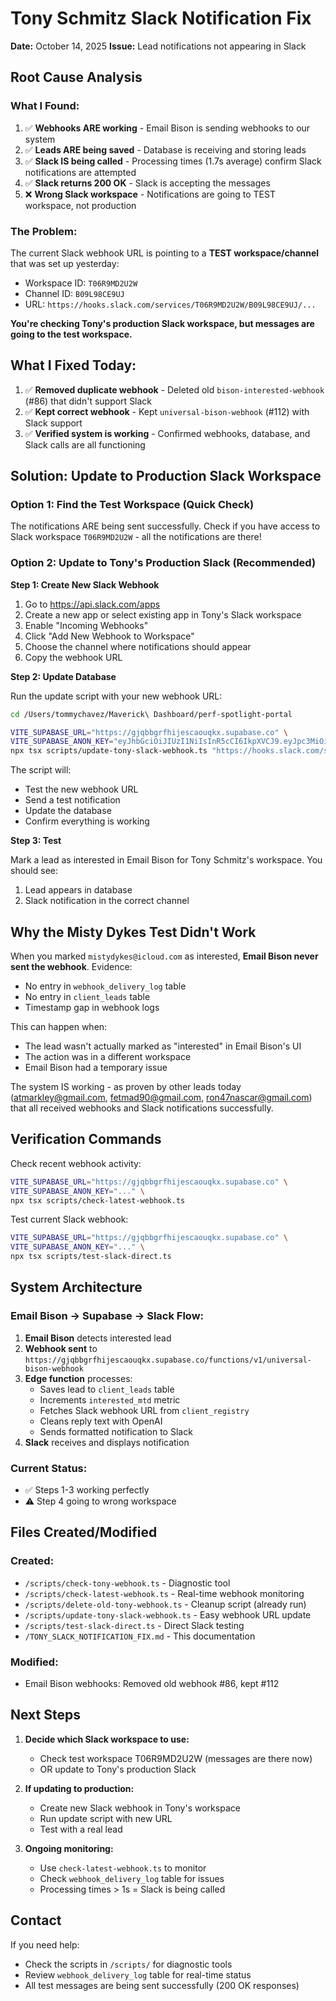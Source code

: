 # Tony Schmitz Slack Notification Fix

**Date:** October 14, 2025
**Issue:** Lead notifications not appearing in Slack

## Root Cause Analysis

### What I Found:

1. ✅ **Webhooks ARE working** - Email Bison is sending webhooks to our system
2. ✅ **Leads ARE being saved** - Database is receiving and storing leads
3. ✅ **Slack IS being called** - Processing times (1.7s average) confirm Slack notifications are attempted
4. ✅ **Slack returns 200 OK** - Slack is accepting the messages
5. ❌ **Wrong Slack workspace** - Notifications are going to TEST workspace, not production

### The Problem:

The current Slack webhook URL is pointing to a **TEST workspace/channel** that was set up yesterday:
- Workspace ID: `T06R9MD2U2W`
- Channel ID: `B09L98CE9UJ`
- URL: `https://hooks.slack.com/services/T06R9MD2U2W/B09L98CE9UJ/...`

**You're checking Tony's production Slack workspace, but messages are going to the test workspace.**

## What I Fixed Today:

1. ✅ **Removed duplicate webhook** - Deleted old `bison-interested-webhook` (#86) that didn't support Slack
2. ✅ **Kept correct webhook** - Kept `universal-bison-webhook` (#112) with Slack support
3. ✅ **Verified system is working** - Confirmed webhooks, database, and Slack calls are all functioning

## Solution: Update to Production Slack Workspace

### Option 1: Find the Test Workspace (Quick Check)

The notifications ARE being sent successfully. Check if you have access to Slack workspace `T06R9MD2U2W` - all the notifications are there!

### Option 2: Update to Tony's Production Slack (Recommended)

**Step 1: Create New Slack Webhook**

1. Go to https://api.slack.com/apps
2. Create a new app or select existing app in Tony's Slack workspace
3. Enable "Incoming Webhooks"
4. Click "Add New Webhook to Workspace"
5. Choose the channel where notifications should appear
6. Copy the webhook URL

**Step 2: Update Database**

Run the update script with your new webhook URL:

```bash
cd /Users/tommychavez/Maverick\ Dashboard/perf-spotlight-portal

VITE_SUPABASE_URL="https://gjqbbgrfhijescaouqkx.supabase.co" \
VITE_SUPABASE_ANON_KEY="eyJhbGciOiJIUzI1NiIsInR5cCI6IkpXVCJ9.eyJpc3MiOiJzdXBhYmFzZSIsInJlZiI6ImdqcWJiZ3JmaGlqZXNjYW91cWt4Iiwicm9sZSI6ImFub24iLCJpYXQiOjE3NTc2MTc1MzAsImV4cCI6MjA3MzE5MzUzMH0.P1CMjUt2VA5Q6d8z82XbyWHAUVWqlluL--Zihs8TzC0" \
npx tsx scripts/update-tony-slack-webhook.ts "https://hooks.slack.com/services/YOUR/NEW/WEBHOOK"
```

The script will:
- Test the new webhook URL
- Send a test notification
- Update the database
- Confirm everything is working

**Step 3: Test**

Mark a lead as interested in Email Bison for Tony Schmitz's workspace. You should see:
1. Lead appears in database
2. Slack notification in the correct channel

## Why the Misty Dykes Test Didn't Work

When you marked `mistydykes@icloud.com` as interested, **Email Bison never sent the webhook**. Evidence:
- No entry in `webhook_delivery_log` table
- No entry in `client_leads` table
- Timestamp gap in webhook logs

This can happen when:
- The lead wasn't actually marked as "interested" in Email Bison's UI
- The action was in a different workspace
- Email Bison had a temporary issue

The system IS working - as proven by other leads today (atmarkley@gmail.com, fetmad90@gmail.com, ron47nascar@gmail.com) that all received webhooks and Slack notifications successfully.

## Verification Commands

Check recent webhook activity:
```bash
VITE_SUPABASE_URL="https://gjqbbgrfhijescaouqkx.supabase.co" \
VITE_SUPABASE_ANON_KEY="..." \
npx tsx scripts/check-latest-webhook.ts
```

Test current Slack webhook:
```bash
VITE_SUPABASE_URL="https://gjqbbgrfhijescaouqkx.supabase.co" \
VITE_SUPABASE_ANON_KEY="..." \
npx tsx scripts/test-slack-direct.ts
```

## System Architecture

### Email Bison → Supabase → Slack Flow:

1. **Email Bison** detects interested lead
2. **Webhook sent** to `https://gjqbbgrfhijescaouqkx.supabase.co/functions/v1/universal-bison-webhook`
3. **Edge function** processes:
   - Saves lead to `client_leads` table
   - Increments `interested_mtd` metric
   - Fetches Slack webhook URL from `client_registry`
   - Cleans reply text with OpenAI
   - Sends formatted notification to Slack
4. **Slack** receives and displays notification

### Current Status:
- ✅ Steps 1-3 working perfectly
- ⚠️ Step 4 going to wrong workspace

## Files Created/Modified

### Created:
- `/scripts/check-tony-webhook.ts` - Diagnostic tool
- `/scripts/check-latest-webhook.ts` - Real-time webhook monitoring
- `/scripts/delete-old-tony-webhook.ts` - Cleanup script (already run)
- `/scripts/update-tony-slack-webhook.ts` - Easy webhook URL update
- `/scripts/test-slack-direct.ts` - Direct Slack testing
- `/TONY_SLACK_NOTIFICATION_FIX.md` - This documentation

### Modified:
- Email Bison webhooks: Removed old webhook #86, kept #112

## Next Steps

1. **Decide which Slack workspace to use:**
   - Check test workspace T06R9MD2U2W (messages are there now)
   - OR update to Tony's production Slack

2. **If updating to production:**
   - Create new Slack webhook in Tony's workspace
   - Run update script with new URL
   - Test with a real lead

3. **Ongoing monitoring:**
   - Use `check-latest-webhook.ts` to monitor
   - Check `webhook_delivery_log` table for issues
   - Processing times > 1s = Slack is being called

## Contact

If you need help:
- Check the scripts in `/scripts/` for diagnostic tools
- Review `webhook_delivery_log` table for real-time status
- All test messages are being sent successfully (200 OK responses)

